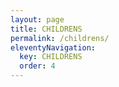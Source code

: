 ```yaml
---
layout: page
title: CHILDRENS
permalink: /childrens/
eleventyNavigation:
  key: CHILDRENS
  order: 4
---
```

